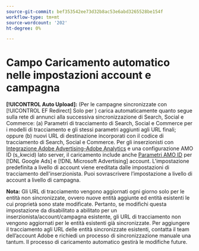 ```yaml
---
source-git-commit: bef353542ee73d32b8ac53e6abd3265528be154f
workflow-type: tm+mt
source-wordcount: '202'
ht-degree: 0%

---
```

# Campo Caricamento automatico nelle impostazioni account e campagna

**[!UICONTROL Auto Upload]:** (Per le campagne sincronizzate con [!UICONTROL EF Redirect] Solo per ) carica automaticamente quanto segue sulla rete di annunci alla successiva sincronizzazione di Search, Social e Commerce: (a) Parametri di tracciamento di Search, Social e Commerce per i modelli di tracciamento e gli stessi parametri aggiunti agli URL finali; oppure (b) nuovi URL di destinazione incorporati con il codice di tracciamento di Search, Social e Commerce. Per gli inserzionisti con [Integrazione Adobe Advertising-Adobe Analytics](https://experienceleague.adobe.com/docs/advertising/integrations/analytics/overview.html) e una configurazione AMO ID (s_kwcid) lato server, il caricamento include anche [Parametri AMO ID](/help/integrations/analytics/ids.md#amo-id) per [!DNL Google Ads] e [!DNL Microsoft Advertising] account. L&#39;impostazione predefinita a livello di account viene ereditata dalle impostazioni di tracciamento dell&#39;inserzionista. Puoi sovrascrivere l’impostazione a livello di account a livello di campagna.

**Nota:** Gli URL di tracciamento vengono aggiornati ogni giorno solo per le entità non sincronizzate, ovvero nuove entità aggiunte ed entità esistenti le cui proprietà sono state modificate. Pertanto, se modifichi questa impostazione da disabilitato a abilitato per un inserzionista/account/campagna esistente, gli URL di tracciamento non vengono aggiornati per le entità esistenti già sincronizzate. Per aggiungere il tracciamento agli URL delle entità sincronizzate esistenti, contatta il team dell’account Adobe e richiedi un processo di sincronizzazione manuale una tantum. Il processo di caricamento automatico gestirà le modifiche future.
